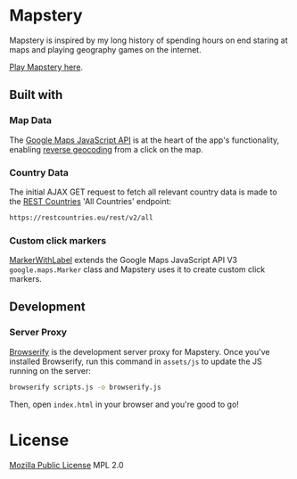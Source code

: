 # Mapstery

Mapstery is inspired by my long history of spending hours on end staring at maps and playing geography games on the internet.

[Play Mapstery here].

## Built with

### Map Data
The [Google Maps JavaScript API] is at the heart of the app's functionality, enabling [reverse geocoding] from a click on the map.

### Country Data
The initial AJAX GET request to fetch all relevant country data is made to the [REST Countries] 'All Countries' endpoint:

```html
https://restcountries.eu/rest/v2/all
```

### Custom click markers
[MarkerWithLabel] extends the Google Maps JavaScript API V3 `google.maps.Marker` class and Mapstery uses it to create custom click markers.

## Development

### Server Proxy
[Browserify] is the development server proxy for Mapstery. Once you've installed Browserify, run this command in `assets/js` to update the JS running on the server:

```bash
browserify scripts.js -o browserify.js
```

Then, open `index.html` in your browser and you're good to go!

License
=======
[Mozilla Public License] MPL 2.0

[Browserify]: https://github.com/substack/browserify-handbook
[Google Maps JavaScript API]: https://developers.google.com/maps/documentation/javascript/
[MarkerWithLabel]: https://github.com/jesstelford/node-MarkerWithLabel
[Mozilla Public License]: https://www.mozilla.org/en-US/MPL/2.0/
[Play Mapstery here]: http://silentdjay.github.io/Mapstery/
[REST Countries]: https://restcountries.eu
[reverse geocoding]: https://developers.google.com/maps/documentation/javascript/geocoding#ReverseGeocoding
